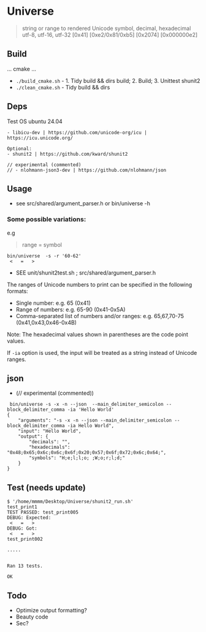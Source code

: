 # Universe

> string or range to rendered Unicode symbol, decimal, hexadecimal utf-8, utf-16, utf-32 [0x41] [0xe2/0x81/0xb5] [0x2074] [0x000000e2]


## Build

... cmake ...
- ```./build_cmake.sh``` - 1. Tidy build && dirs build; 2. Build; 3. Unittest shunit2
- ```./clean_cmake.sh``` - Tidy build && dirs


## Deps

Test OS ubuntu 24.04
```
- libicu-dev | https://github.com/unicode-org/icu | https://icu.unicode.org/

Optional:
- shunit2 | https://github.com/kward/shunit2

// experimental (commented)
// - nlohmann-json3-dev | https://github.com/nlohmann/json
```


## Usage

- see src/shared/argument_parser.h or bin/universe -h


### Some possible variations:

e.g 
> range = symbol
```
bin/universe  -s -r '60-62'
 <   =   >  
```
- SEE unit/shunit2test.sh ; src/shared/argument_parser.h

The ranges of Unicode numbers to print can be specified in the following formats:

- Single number: e.g. 65 (0x41)
- Range of numbers: e.g. 65-90 (0x41-0x5A)
- Comma-separated list of numbers and/or ranges: e.g. 65,67,70-75 (0x41,0x43,0x46-0x4B)

Note: The hexadecimal values shown in parentheses are the code point values.

If `-ia` option is used, the input will be treated as a string instead of Unicode ranges.


## json
-  (// experimental (commented))
```
 bin/universe -s -x -n --json  --main_delimiter_semicolon --block_delimiter_comma -ia 'Hello World'
{
    "arguments": "-s -x -n --json --main_delimiter_semicolon --block_delimiter_comma -ia Hello World",
    "input": "Hello World",
    "output": {
        "decimals": "",
        "hexadecimals": "0x48;0x65;0x6c;0x6c;0x6f;0x20;0x57;0x6f;0x72;0x6c;0x64;",
        "symbols": "H;e;l;l;o; ;W;o;r;l;d;"
    }
}
```


## Test (needs update)
```
$ '/home/mmmm/Desktop/Universe/shunit2_run.sh' 
test_print1
TEST PASSED: test_print005
DEBUG: Expected:
 <   =   >   
DEBUG: Got:
 <   =   >   
test_print002

.....


Ran 13 tests.

OK
```


## Todo

- Optimize output formatting?
- Beauty code
- Sec?

